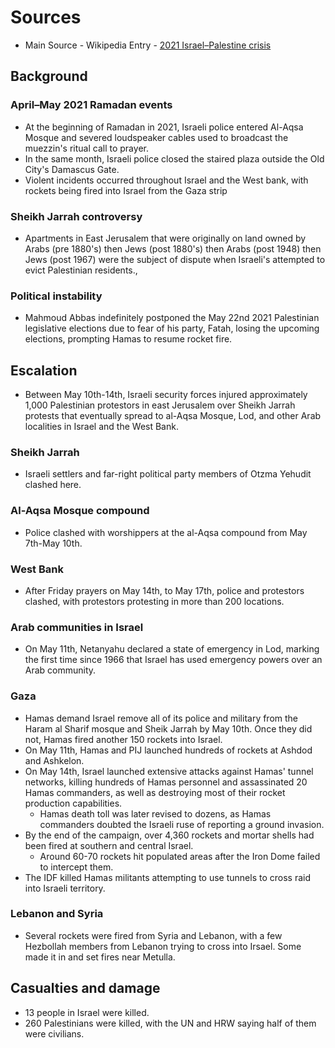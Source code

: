 # Sources
- Main Source - Wikipedia Entry - [2021 Israel–Palestine crisis](https://en.wikipedia.org/wiki/2021_Israel%E2%80%93Palestine_crisis)
## Background
### April–May 2021 Ramadan events
- At the beginning of Ramadan in 2021, Israeli police entered Al-Aqsa Mosque and severed loudspeaker cables used to broadcast the muezzin's ritual call to prayer.
- In the same month, Israeli police closed the staired plaza outside the Old City's Damascus Gate.
- Violent incidents occurred throughout Israel and the West bank, with rockets being fired into Israel from the Gaza strip
### Sheikh Jarrah controversy
- Apartments in East Jerusalem that were originally on land owned by Arabs (pre 1880's) then Jews (post 1880's) then Arabs (post 1948) then Jews (post 1967) were the subject of dispute when Israeli's attempted to evict Palestinian residents.,
### Political instability
- Mahmoud Abbas indefinitely postponed the May 22nd 2021 Palestinian legislative elections due to fear of his party, Fatah, losing the upcoming elections, prompting Hamas to resume rocket fire.
## Escalation
- Between May 10th-14th, Israeli security forces injured approximately 1,000 Palestinian protestors in east Jerusalem over Sheikh Jarrah protests that eventually spread to al-Aqsa Mosque, Lod, and other Arab localities in Israel and the West Bank.
### Sheikh Jarrah
- Israeli settlers and far-right political party members of Otzma Yehudit clashed here.
### Al-Aqsa Mosque compound
- Police clashed with worshippers at the al-Aqsa compound from May 7th-May 10th.
### West Bank
- After Friday prayers on May 14th, to May 17th, police and protestors clashed, with protestors protesting in more than 200 locations.
### Arab communities in Israel
- On May 11th, Netanyahu declared a state of emergency in Lod, marking the first time since 1966 that Israel has used emergency powers over an Arab community.
### Gaza
- Hamas demand Israel remove all of its police and military from the Haram al Sharif mosque and Sheik Jarrah by May 10th. Once they did not, Hamas fired another 150 rockets into Israel.
- On May 11th, Hamas and PIJ launched hundreds of rockets at Ashdod and Ashkelon.
- On May 14th, Israel launched extensive attacks against Hamas' tunnel networks, killing hundreds of Hamas personnel and assassinated 20 Hamas commanders, as well as destroying most of their rocket production capabilities.
	- Hamas death toll was later revised to dozens, as Hamas commanders doubted the Israeli ruse of reporting a ground invasion.
- By the end of the campaign, over 4,360 rockets and mortar shells had been fired at southern and central Israel.
	- Around 60-70 rockets hit populated areas after the Iron Dome failed to intercept them.
- The IDF killed Hamas militants attempting to use tunnels to cross raid into Israeli territory.
### Lebanon and Syria
- Several rockets were fired from Syria and Lebanon, with a few Hezbollah members from Lebanon trying to cross into Irsael. Some made it in and set fires near Metulla.
## Casualties and damage
- 13 people in Israel were killed.
- 260 Palestinians were killed, with the UN and HRW saying half of them were civilians.
